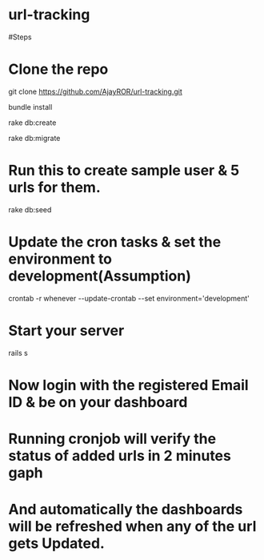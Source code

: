 # url-tracking

#Steps

# Clone the repo
git clone https://github.com/AjayROR/url-tracking.git

bundle install

rake db:create

rake db:migrate

# Run this to create sample user & 5 urls for them.
rake db:seed

# Update the cron tasks & set the environment to development(Assumption)
crontab -r
whenever --update-crontab --set environment='development'

# Start your server
rails s
# Now login with the registered Email ID & be on your dashboard
# Running cronjob will verify the status of added urls in 2 minutes gaph
# And automatically the dashboards will be refreshed when any of the url gets Updated.


